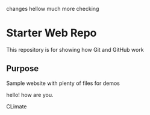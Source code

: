 changes
hellow much more
checking
# Starter Web Repo

This repository is for showing how Git and GitHub work

## Purpose

Sample website with plenty of files for demos

hello! how are you.

CLimate